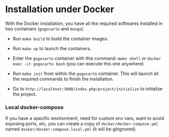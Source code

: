 Installation under Docker
=========================

With the Docker installation, you have all the required softwares installed in two containers (`gogocarto` and `mongo`).

* Run `make build` to build the container images.

* Run `make up` to launch the containers.

* Enter the `gogocarto` container with this command: `make shell` or `docker exec -it gogocarto bash` (you can execute this one anywhere)

* Run `make init` from within the `gogocarto` container. This will launch all the required commands to finish the installation.

* Go to `http://localhost:3008/index.php/project/initialize` to initialize the project.

### Local docker-compose

If you have a specific environment, need for custom env vars, want to avoid exposing ports, etc, you can create a copy of `docker/docker-compose.yml` named `docker/docker-compose.local.yml` (it will be gitignored).
